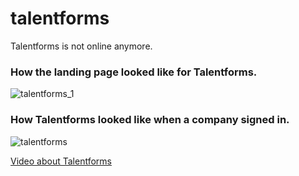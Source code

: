 # talentforms
Talentforms is not online anymore.
### How the landing page looked like for Talentforms.
![talentforms_1](https://user-images.githubusercontent.com/55764548/176427967-b5dd491c-80dd-4d45-94f9-514002249c0e.jpg)
### How Talentforms looked like when a company signed in.
![talentforms](https://user-images.githubusercontent.com/55764548/176427965-21eae8f8-3f32-48f1-b523-8545093a16fe.jpg)


[Video about Talentforms](https://youtu.be/xZKuQAkxb-U?t=111)
